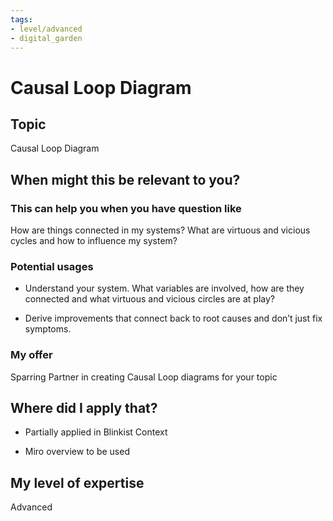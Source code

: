 ```yaml
---
tags: 
- level/advanced
- digital_garden
---
```

# Causal Loop Diagram
## Topic

Causal Loop Diagram

## When might this be relevant to you?

### This can help you when you have question like

How are things connected in my systems? What are virtuous and vicious cycles and how to influence my system?

### Potential usages

-   Understand your system. What variables are involved, how are they connected and what virtuous and vicious circles are at play?
    
-   Derive improvements that connect back to root causes and don’t just fix symptoms.
    

### My offer

Sparring Partner in creating Causal Loop diagrams for your topic

## Where did I apply that?

-   Partially applied in Blinkist Context
    
-   Miro overview to be used
    

## My level of expertise

Advanced